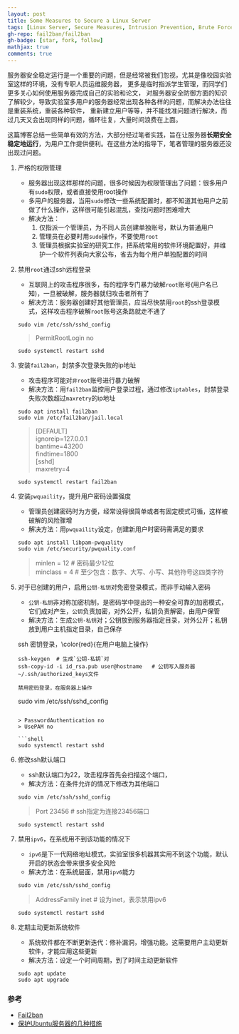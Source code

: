 ```yaml
---
layout: post
title: Some Measures to Secure a Linux Server
tags: [Linux Server, Secure Measures, Intrusion Prevention, Brute Force Hacking]
gh-repo: fail2ban/fail2ban
gh-badge: [star, fork, follow]
mathjax: true
comments: true
---
```


服务器安全稳定运行是一个重要的问题，但是经常被我们忽视，尤其是像校园实验室这样的环境，没有专职人员运维服务器，
更多是临时指派学生管理，而同学们更多关心如何使用服务器完成自己的实验和论文，
对服务器安全防御方面的知识了解较少，导致实验室多用户的服务器经常出现各种各样的问题，而解决办法往往是重装系统，重装各种软件，
重新建立用户等等，并不能找准问题进行解决，而过几天又会出现同样的问题，循环往复，大量时间浪费在上面。

这篇博客总结一些简单有效的方法，大部分经过笔者实践，旨在让服务器**长期安全稳定地运行**，为用户工作提供便利。在这些方法的指导下，笔者管理的服务器还没出现过问题。

1. 严格的权限管理
    - 服务器出现这样那样的问题，很多时候因为权限管理出了问题：很多用户有`sudo`权限，或者直接使用root操作
    - 多用户的服务器，当用`sudo`修改一些系统配置时，都不知道其他用户之前做了什么操作，这样很可能引起混乱，查找问题时困难增大
    - 解决方法：
        1. 仅指派一个管理员，为不同人员创建单独账号，默认为普通用户
        2. 管理员在必要时用`sudo`操作，不要使用`root`
        3. 管理员根据实验室的研究工作，把系统常用的软件环境配置好，并维护一个软件列表向大家公布，省去为每个用户单独配置的时间

2. 禁用`root`通过ssh远程登录
    - 互联网上的攻击程序很多，有的程序专门暴力破解`root`账号(用户名已知)，一旦被破解，服务器就归攻击者所有了
    - 解决方法：服务器创建好其他管理员，应当尽快禁用`root`的ssh登录模式，这样攻击程序破解`root`账号这条路就走不通了
    ```shell
    sudo vim /etc/ssh/sshd_config
    ```
    > PermitRootLogin no  
    ```shell
    sudo systemctl restart sshd
    ```

3. 安装`fail2ban`，封禁多次登录失败的ip地址
    - 攻击程序可能对`非root`账号进行暴力破解
    - 解决方法：用`fail2ban`监控用户登录过程，通过修改`iptables`，封禁登录失败次数超过`maxretry`的ip地址
    ```shell
    sudo apt install fail2ban
    sudo vim /etc/fail2ban/jail.local
    ```
    > [DEFAULT]  
    > ignoreip=127.0.0.1  
    > bantime=43200  
    > findtime=1800  
    > [sshd]  
    > maxretry=4  
    ```shell
    sudo systemctl restart fail2ban
    ```

4. 安装`pwquaility`，提升用户密码设置强度
    - 管理员创建密码时为方便，经常设得很简单或者有固定模式可循，这样被破解的风险骤增
    - 解决方法：用`pwquaility`设定，创建新用户时密码需满足的要求
    ```shell
    sudo apt install libpam-pwquality
    sudo vim /etc/security/pwquality.conf
    ```
    > minlen = 12   # 密码最少12位  
    > minclass = 4  # 至少包含：数字、大写、小写、其他符号这四类字符

5. 对于已创建的用户，启用`公钥-私钥`对免密登录模式，而非手动输入密码
    - `公钥-私钥`非对称加密机制，是密码学中提出的一种安全可靠的加密模式，它们成对产生，`公钥`负责加密，对外公开，私钥负责解密，由用户保管
    - 解决方法：生成`公钥-私钥`对；公钥放到服务器指定目录，对外公开；私钥放到用户主机指定目录，自己保存  
    
    ssh 密钥登录，\color{red}{在用户电脑上操作}

    ```shell
    ssh-keygen  # 生成`公钥-私钥`对  
    ssh-copy-id -i id_rsa.pub user@hostname   # 公钥写入服务器~/.ssh/authorized_keys文件  

    禁用密码登录，在服务器上操作
    
    ```
    sudo vim /etc/ssh/sshd_config  
    ```  

    > PasswordAuthentication no  
    > UsePAM no  

    ```shell
    sudo systemctl restart sshd
    ```

6. 修改ssh默认端口
    - ssh默认端口为22，攻击程序首先会扫描这个端口，
    - 解决方法：在条件允许的情况下修改为其他端口  
    ```shell
    sudo vim /etc/ssh/sshd_config
    ```
    > Port 23456    # ssh指定为连接23456端口  
    ```shell
    sudo systemctl restart sshd
    ```

7. 禁用`ipv6`，在系统用不到该功能的情况下
    - `ipv6`是下一代网络地址模式，实验室很多机器其实用不到这个功能，默认开启的状态会带来很多安全风险
    - 解决方法：在系统层面，禁用`ipv6`能力  
    ```shell
    sudo vim /etc/ssh/sshd_config
    ```
    > AddressFamily inet    # 设为inet，表示禁用ipv6  
    ```shell
    sudo systemctl restart sshd
    ```

8. 定期主动更新系统软件
    - 系统软件都在不断更新迭代：修补漏洞，增强功能。这需要用户主动更新软件，才能应用这些更新
    - 解决方法：设定一个时间周期，到了时间主动更新软件
    ```shell
    sudo apt update
    sudo apt upgrade
    ```

### 参考
* [Fail2ban](https://www.fail2ban.org/wiki/index.php/Main_Page)
* [保护Ubuntu服务器的几种措施](https://tonyteaches.tech/secure-ubuntu-server/)